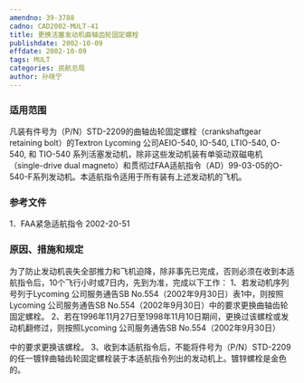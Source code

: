 ```yaml
---
amendno: 39-3788  
cadno: CAD2002-MULT-41  
title: 更换活塞发动机曲轴齿轮固定螺栓  
publishdate: 2002-10-09  
effdate: 2002-10-09  
tags: MULT  
categories: 民航总局  
author: 孙晓宁  
---
```

  
### 适用范围  
凡装有件号为（P/N）STD-2209的曲轴齿轮固定螺栓（crankshaftgear retaining bolt）的Textron Lycoming 公司AEIO-540, IO-540, LTIO-540, O-540, 和 TIO-540 系列活塞发动机，除非这些发动机装有单驱动双磁电机（single-drive dual magneto）和贯彻过FAA适航指令（AD）99-03-05的O-540-F系列发动机。本适航指令适用于所有装有上述发动机的飞机。  
  
<!--more-->  
### 参考文件  
1．FAA紧急适航指令 2002-20-51  
  
### 原因、措施和规定  
为了防止发动机丧失全部推力和飞机迫降，除非事先已完成，否则必须在收到本适航指令后，10个飞行小时或7日内，先到为准，完成以下工作： 1、若发动机序列号列于Lycoming 公司服务通告SB No.554（2002年9月30日）表1中，则按照Lycoming 公司服务通告SB No.554（2002年9月30日）中的要求更换曲轴齿轮固定螺栓。 2、若在1996年11月27日至1998年11月10日期间，更换过该螺栓或发动机翻修过，则按照Lycoming 公司服务通告SB No.554（2002年9月30日）  
      
中的要求更换该螺栓。 3、收到本适航指令后，不能将件号为（P/N）STD-2209的任一镀锌曲轴齿轮固定螺栓装于本适航指令列出的发动机上。镀锌螺栓是金色的。  
